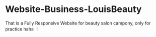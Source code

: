 # Website-Business-LouisBeauty

That is a Fully Responsive Website for beauty salon campony, only for practice haha ！
